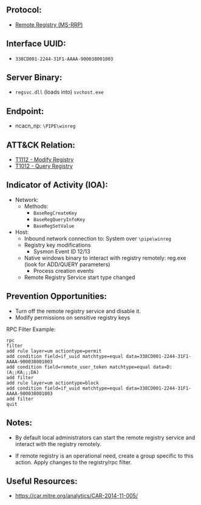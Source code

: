 ## Protocol:
* [Remote Registry (MS-RRP)](https://docs.microsoft.com/en-us/openspecs/windows_protocols/ms-rrp/0fa3191d-bb79-490a-81bd-54c2601b7a78)

## Interface UUID: 
* `338CD001-2244-31F1-AAAA-900038001003`

## Server Binary: 
* `regsvc.dll` (loads into) `svchost.exe`

## Endpoint:
* ncacn_np: `\PIPE\winreg`

## ATT&CK Relation:
* [T1112 - Modify Registry](https://attack.mitre.org/techniques/T1112/) 
* [T1012 - Query Registry](https://attack.mitre.org/techniques/T1012/)


## Indicator of Activity (IOA):
* Network: 
  * Methods: 
    * `BaseRegCreateKey`
    * `BaseRegQueryInfoKey`
    * `BaseRegSetValue`
* Host: 
  * Inbound network connection to: System over `\pipe\winreg`
  * Registry key modifications
    * Sysmon Event ID 12/13
  * Native windows binary to interact with registry remotely: reg.exe (look for ADD/QUERY parameters)
    * Process creation events
  * Remote Registry Service start type changed

## Prevention Opportunities: 
* Turn off the remote registry service and disable it.
* Modify permissions on sensitive registry keys

RPC Filter Example:
```
rpc
filter
add rule layer=um actiontype=permit
add condition field=if_uuid matchtype=equal data=338CD001-2244-31F1-AAAA-900038001003
add condition field=remote_user_token matchtype=equal data=D:(A;;KA;;;DA)
add filter
add rule layer=um actiontype=block
add condition field=if_uuid matchtype=equal data=338CD001-2244-31F1-AAAA-900038001003
add filter
quit
```

## Notes: 
* By default local administrators can start the remote registry service and interact with the registry remotely. 

* If remote registry is an operational need, create a group specific to this action. Apply changes to the registry/rpc filter. 


## Useful Resources: 
*  https://car.mitre.org/analytics/CAR-2014-11-005/
